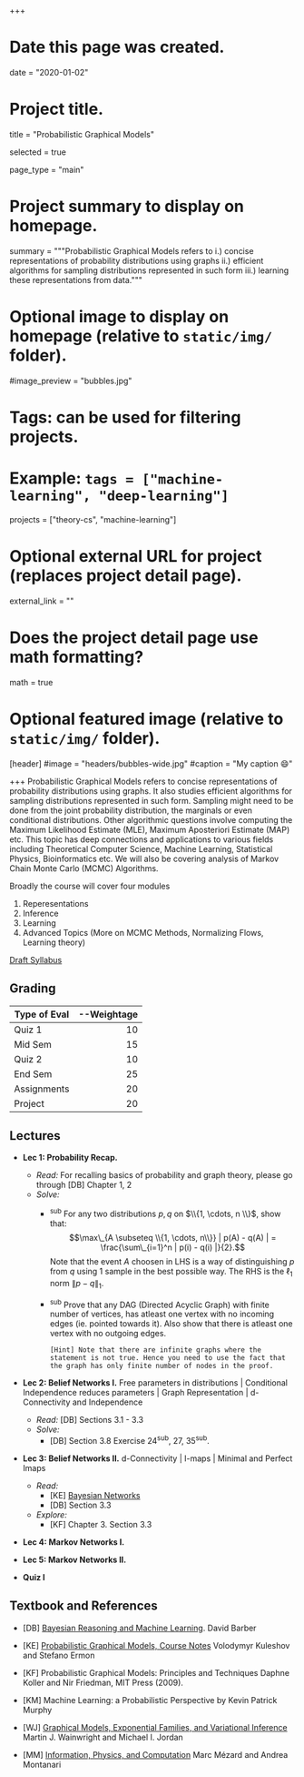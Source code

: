+++
# Date this page was created.
date = "2020-01-02"

# Project title.
title = "Probabilistic Graphical Models"

selected = true

page_type = "main"

# Project summary to display on homepage.
summary = """Probabilistic Graphical Models refers to  i.) concise representations of probability distributions using graphs ii.) efficient algorithms for sampling distributions represented in such form iii.) learning these representations from data."""

# Optional image to display on homepage (relative to `static/img/` folder).
#image_preview = "bubbles.jpg"

# Tags: can be used for filtering projects.
# Example: `tags = ["machine-learning", "deep-learning"]`
projects = ["theory-cs", "machine-learning"]

# Optional external URL for project (replaces project detail page).
external_link = ""

# Does the project detail page use math formatting?
math = true

# Optional featured image (relative to `static/img/` folder).
[header]
#image = "headers/bubbles-wide.jpg"
#caption = "My caption :smile:"

+++
Probabilistic Graphical Models refers to concise representations of probability distributions using graphs.
It also studies efficient algorithms for sampling distributions represented in such form. Sampling might need to be done from
the joint probability distribution, the marginals or even conditional distributions. Other algorithmic questions involve computing
the Maximum Likelihood Estimate (MLE), Maximum Aposteriori Estimate (MAP) etc. This topic has deep connections and applications to various
fields including Theoretical Computer Science, Machine Learning, Statistical Physics, Bioinformatics etc. We will also be covering analysis of Markov Chain Monte Carlo (MCMC) Algorithms.

Broadly the course will cover four modules

1. Reperesentations
2. Inference
3. Learning
4. Advanced Topics (More on MCMC Methods, Normalizing Flows, Learning theory)

[Draft Syllabus](pgm_syllabus.pdf)

## Grading

| Type of Eval | --Weightage |
| ------------ | ----------: |
| Quiz 1       |          10 |
| Mid Sem      |          15 |
| Quiz 2       |          10 |
| End Sem      |          25 |
| Assignments  |          20 |
| Project      |          20 |




## Lectures

- **Lec 1: Probability Recap.**
  - *Read:* For recalling basics of probability and graph theory, please go through [DB] Chapter 1, 2
  - *Solve:*
      - <sup>sub</sup> For any two distributions $p,q$ on $\\{1, \cdots, n \\}$, show that:
         $$\max\_{A \subseteq \\{1, \cdots, n\\}} | p(A) - q(A) | = \frac{\sum\_{i=1}^n | p(i) - q(i) |}{2}.$$
         Note that the event $A$ choosen in LHS is a way of distinguishing $p$ from $q$ using $1$ sample in the best possible way. The RHS is the $\ell_1$ norm $\|p - q\|_1$.
      - <sup>sub</sup> Prove that any DAG (Directed Acyclic Graph) with finite number of vertices, has atleast one vertex with no incoming edges (ie. pointed towards it). Also show that there is atleast one vertex with no outgoing edges.

            [Hint] Note that there are infinite graphs where the statement is not true. Hence you need to use the fact that the graph has only finite number of nodes in the proof.

- **Lec 2: Belief Networks I.**
  Free parameters in distributions | Conditional Independence reduces parameters | Graph Representation | d-Connectivity and Independence
  - *Read:* [DB] Sections 3.1 - 3.3
  - *Solve:*
      - [DB] Section 3.8 Exercise 24<sup>sub</sup>, 27, 35<sup>sub</sup>.

- **Lec 3: Belief Networks II.**
  d-Connectivity  | I-maps | Minimal and Perfect Imaps
  - *Read:* 
      - [KE] [Bayesian Networks](https://ermongroup.github.io/cs228-notes/representation/directed/)
      - [DB] Section 3.3
  - *Explore:*
      - [KF] Chapter 3. Section 3.3

- **Lec 4: Markov Networks I.**

- **Lec 5: Markov Networks II.**

- **Quiz I**

## Textbook and References

- [DB] [Bayesian Reasoning and Machine Learning](http://web4.cs.ucl.ac.uk/staff/D.Barber/textbook/090310.pdf).
  David Barber

- [KE] [Probabilistic Graphical Models, Course Notes](https://ermongroup.github.io/cs228-notes/)
  Volodymyr Kuleshov and Stefano Ermon

- [KF] Probabilistic Graphical Models: Principles and Techniques
  Daphne Koller and Nir Friedman, MIT Press (2009).

- [KM] Machine Learning: a Probabilistic Perspective
  by Kevin Patrick Murphy

- [WJ] [Graphical Models, Exponential Families, and Variational Inference](https://people.eecs.berkeley.edu/~wainwrig/Papers/WaiJor08_FTML.pdf)  Martin J. Wainwright and Michael I. Jordan

- [MM] [Information, Physics, and Computation](https://web.stanford.edu/~montanar/RESEARCH/book.html)
  Marc Mézard and Andrea Montanari
